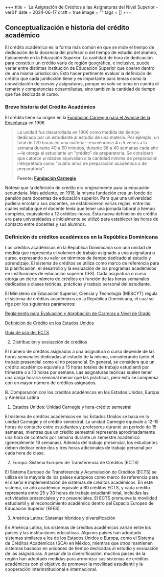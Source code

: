 +++
title = 'La Asignación de Créditos a las Asignaturas del Nivel Superior - ver01'
date = 2024-06-17
draft = true
image = "" 
tags = []
+++
 ## Conceptualización e historia del crédito académico

El crédito académico es la forma más común en que se mide el tiempo de dedicación de la docencia del profesor o del tiempo de estudio del alumno, típicamente en la Educación Superior. La cantidad de hora de dedicación para constituir un crédito varía de región geográfica, e inclusive, puede variar entre distintas Institución de Educación Superior que operan dentro de una misma jurisdicción. Esto hacer pertinente evaluar la definición de crédito que cada juridicción tiene y es importante para temas como la convalidación de cursos y asignaturas, porque no solo se toma en cuenta el temario y competencias desarrolladas, sino también la cantidad de tiempo que fue dedicada al curso.

### Breve historia del Crédito Académico
El crédito tiene su origen en la [Fundación Carnegie para el Avance de la Enseñanza](https://www.carnegiefoundation.org/) en 1906
> La unidad fue desarrollada en 1906 como medida del tiempo dedicado por un estudiante al estudio de una materia. Por ejemplo, un total de 120 horas en una materia—reuniéndose 4 o 5 veces a la semana durante 40 a 60 minutos, durante 36 a 40 semanas cada año—le otorga al estudiante un "crédito" de preparatoria. Se consideró que catorce unidades equivalían a la cantidad mínima de preparación interpretada como "cuatro años de preparación académica o de preparatoria".
>
> **Fuente: [Fundación Carnegie](https://www.carnegiefoundation.org/faqs/carnegie-unit/#:~:text=The%20unit%20was,high%20school%20preparation.%E2%80%9D)**

Nótese que la definición de crédito era originalmente para la educación secundaria. Más adelante, en 1918, la misma fundación crea un fondo de pensión para docentes de educación superior. Para que una universidad pudiera enrolar a sus docentes, se establecieron varias reglas, entre las cuales estaba que el docente tenía que tener una jornada laboral a tiempo completo, equivalente a 12 créditos-horas. Ésta nueva definición de crédito era para universidades e inicialmente se utilizó para establecer las horas de contacto entre docentes y sus alumnos.


### Definición de créditos académicos en la República Dominicana

Los créditos académicos en la República Dominicana son una unidad de medida que representa el volumen de trabajo asignado a una asignatura o curso, expresando su valor en términos de tiempo dedicado al estudio y aprendizaje. El sistema de créditos se utiliza como marco de referencia para la planificación, el desarrollo y la evaluación de los programas académicos en instituciones de educación superior (IES). Cada asignatura o curso otorga un cierto número de créditos en función de las horas semanales dedicadas a clases teóricas, prácticas y trabajo personal del estudiante.

El Ministerio de Educación Superior, Ciencia y Tecnología (MESCYT) regula el sistema de créditos académicos en la República Dominicana, el cual se rige por los siguientes parámetros:

[Reglamento para Evaluación y Aprobación de Carreras a Nivel de Grado](https://mescyt.gob.do/wp-content/uploads/2022/02/REGLAMENTO-PARA-EVALUACION-Y-APROBACION-DE-CARRERAS-DE-GRADO.pdf)

[Definición de Crédito en los Estados Unidos](https://www.ecfr.gov/current/title-34/subtitle-B/chapter-VI/part-600/subpart-A/section-600.2#:~:text=Reasonably%20approximates%20not,credit%20hours%3B%20and)

[Guía de uso del ECTS](https://education.ec.europa.eu/sites/default/files/document-library-docs/ects-users-guide_es.pdf)

2. Distribución y evaluación de créditos

El número de créditos asignados a una asignatura o curso depende de las horas semanales dedicadas al estudio de la misma, considerando tanto el trabajo presencial como el no presencial. En general, se considera que un crédito académico equivale a 15 horas totales de trabajo estudiantil por trimestre o a 10 horas por semana. Las asignaturas teóricas suelen tener una carga horaria semanal menor que las prácticas, pero esto se compensa con un mayor número de créditos asignados.

B. Comparación con los créditos académicos en los Estados Unidos, Europa y América Latina

1. Estados Unidos: Unidad Carnegie y hora-crédito semestral

El sistema de créditos académicos en los Estados Unidos se basa en la unidad Carnegie y el crédito semestral. La unidad Carnegie equivale a 12-15 horas de contacto entre estudiantes y profesores durante un período de 15 semanas, mientras que un crédito semestral representa aproximadamente una hora de contacto por semana durante un semestre académico (generalmente 16 semanas). Además del trabajo presencial, los estudiantes deben dedicar entre dos y tres horas adicionales de trabajo personal por cada hora de clase.

2. Europa: Sistema Europeo de Transferencia de Créditos (ECTS)

El Sistema Europeo de Transferencia y Acumulación de Créditos (ECTS) se utiliza en la mayoría de los países europeos como marco de referencia para el diseño e implementación de sistemas de créditos académicos. En este sistema, un año académico equivale a 60 créditos ECTS, y cada crédito representa entre 25 y 30 horas de trabajo estudiantil total, incluidas las actividades presenciales y no presenciales. El ECTS promueve la movilidad estudiantil y el reconocimiento académico dentro del Espacio Europeo de Educación Superior (EEES).

3. América Latina: Sistemas híbridos y diversificación

En América Latina, los sistemas de créditos académicos varían entre los países y las instituciones educativas. Algunos países han adoptado sistemas similares a los de los Estados Unidos o Europa, como el Sistema de Créditos Académicos (SCA) en México, mientras que otros mantienen sistemas basados en unidades de tiempo dedicadas al estudio y evaluación de las asignaturas. A pesar de la diversificación, muchos países de la región han adoptado medidas para armonizar sus sistemas de créditos académicos con el objetivo de promover la movilidad estudiantil y la cooperación interinstitucional e internacional.